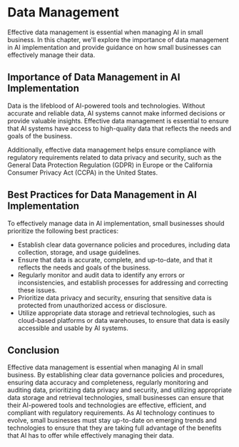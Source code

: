 Data Management
=========================================================

Effective data management is essential when managing AI in small business. In this chapter, we'll explore the importance of data management in AI implementation and provide guidance on how small businesses can effectively manage their data.

Importance of Data Management in AI Implementation
--------------------------------------------------

Data is the lifeblood of AI-powered tools and technologies. Without accurate and reliable data, AI systems cannot make informed decisions or provide valuable insights. Effective data management is essential to ensure that AI systems have access to high-quality data that reflects the needs and goals of the business.

Additionally, effective data management helps ensure compliance with regulatory requirements related to data privacy and security, such as the General Data Protection Regulation (GDPR) in Europe or the California Consumer Privacy Act (CCPA) in the United States.

Best Practices for Data Management in AI Implementation
-------------------------------------------------------

To effectively manage data in AI implementation, small businesses should prioritize the following best practices:

* Establish clear data governance policies and procedures, including data collection, storage, and usage guidelines.
* Ensure that data is accurate, complete, and up-to-date, and that it reflects the needs and goals of the business.
* Regularly monitor and audit data to identify any errors or inconsistencies, and establish processes for addressing and correcting these issues.
* Prioritize data privacy and security, ensuring that sensitive data is protected from unauthorized access or disclosure.
* Utilize appropriate data storage and retrieval technologies, such as cloud-based platforms or data warehouses, to ensure that data is easily accessible and usable by AI systems.

Conclusion
----------

Effective data management is essential when managing AI in small business. By establishing clear data governance policies and procedures, ensuring data accuracy and completeness, regularly monitoring and auditing data, prioritizing data privacy and security, and utilizing appropriate data storage and retrieval technologies, small businesses can ensure that their AI-powered tools and technologies are effective, efficient, and compliant with regulatory requirements. As AI technology continues to evolve, small businesses must stay up-to-date on emerging trends and technologies to ensure that they are taking full advantage of the benefits that AI has to offer while effectively managing their data.
